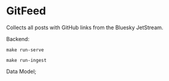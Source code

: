 # GitFeed

Collects all posts with GitHub links from the Bluesky JetStream. 

Backend: 

 `make run-serve`

 `make run-ingest`

Data Model; 
